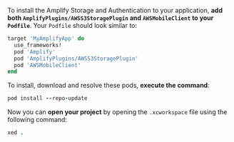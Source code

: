 <!--TODO Update AWSmobile Client -> Auth -->
To install the Amplify Storage and Authentication to your application, **add both `AmplifyPlugins/AWSS3StoragePlugin` and `AWSMobileClient` to your `Podfile`**.  Your `Podfile` should look similar to:

```ruby
target 'MyAmplifyApp' do
  use_frameworks!
  pod 'Amplify'
  pod 'AmplifyPlugins/AWSS3StoragePlugin'
  pod 'AWSMobileClient'
end
```

To install, download and resolve these pods, **execute the command**:

```ruby
pod install --repo-update
```

Now you can **open your project** by opening the `.xcworkspace` file using the following command:

```ruby
xed .
```